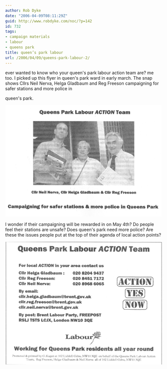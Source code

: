 ```yaml
---
author: Rob Dyke
date: "2006-04-09T08:11:29Z"
guid: http://www.robdyke.com/noc/?p=142
id: 732
tags:
- campaign materials
- labour
- queens park
title: queen’s park labour
url: /2006/04/09/queens-park-labour-2/
---
```

ever wanted to know who your queen's park labour action team are? me too. I picked up this flyer in queen's park ward in early march. The snap shows Cllrs Neil Nerva, Helga Gladbaum and Reg Freeson campaigning for safer stations and more police in
  
queen's park.

[![queen's park labour action team](/pubfiles/2006/04/scan0014.jpg)](/pubfiles/2006/04/scan0014.jpg "queen's park labour action team")

I wonder if their campaigning will be rewarded in on May 4th? Do people feel their stations are unsafe? Does queen's park need more police? Are these the issues people put at the top of their agenda of local action points?

[![queen's park labour action team](/pubfiles/2006/04/scan0015.jpg)](/pubfiles/2006/04/scan0015.jpg "queen's park labour action team")